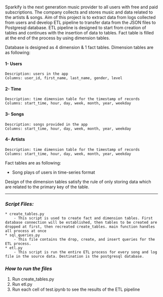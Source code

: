 Sparkify is the next generation music provider to all users with free and paid subscriptions. The company collects and stores music and data related to the artists & songs. Aim of this project is to extract data from logs collected from users and develop ETL pipeline to transfer data from the JSON files to Postgresql database.  ETL pipeline is designed to start from creation of tables and continues with the insertion of data to tables. Fact table is filled at the end of the process by using dimension tables.

Database is designed as 4 dimension & 1 fact tables. Dimension tables are as following: 

#### 1- Users
    Description: users in the app
    Columns: user_id, first_name, last_name, gender, level
    
#### 2- Time
    Description: time dimension table for the timestamp of records
    Columns: start_time, hour, day, week, month, year, weekday

#### 3- Songs
    Description: songs provided in the app
    Columns: start_time, hour, day, week, month, year, weekday
#### 4- Artists
    Description: time dimension table for the timestamp of records
    Columns: start_time, hour, day, week, month, year, weekday

Fact tables are as following:
* Song plays of users in time-series format

Design of the dimension tables satisfy the rule of only storing data which are related to the primary key of the table.

------
    
### *Script Files:*
    * create_tables.py
        - This script is used to create fact and dimension tables. First database connection will be established, then tables to be created are dropped at first, then recreated create_tables. main function handles all process at once
    * sql_queries.py
        - This file contains the drop, create, and insert queries for the ETL process. 
    * etl.py
        - This script is run the entire ETL process for every song and log file in the source data. Destination is the postgresql database.

### *How to run the files*
1) Run create_tables.py
2) Run etl.py
3) Run each cell of test.ipynb to see the results of the ETL pipeline